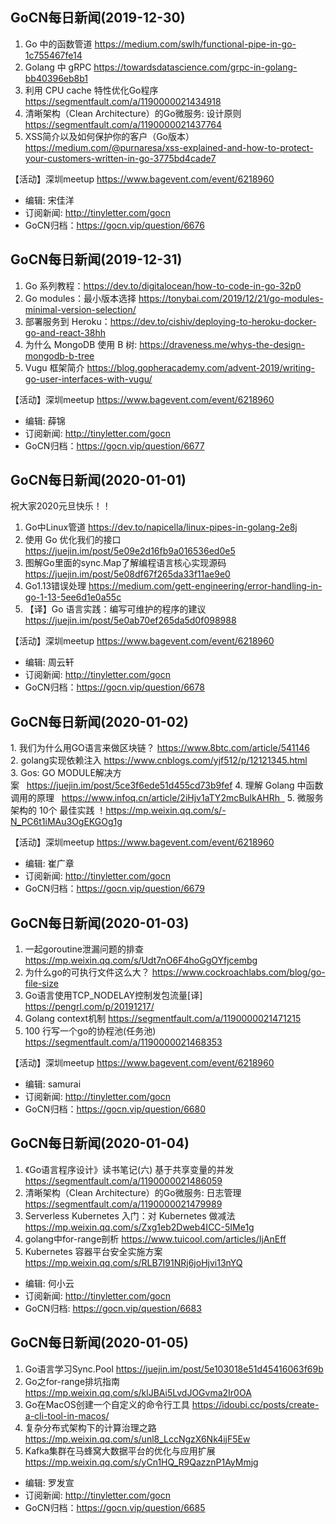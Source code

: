 ## GoCN每日新闻(2019-12-30)

1. Go 中的函数管道 https://medium.com/swlh/functional-pipe-in-go-1c755467fe14
2. Golang 中 gRPC https://towardsdatascience.com/grpc-in-golang-bb40396eb8b1
3. 利用 CPU cache 特性优化Go程序 https://segmentfault.com/a/1190000021434918
4. 清晰架构（Clean Architecture）的Go微服务: 设计原则 https://segmentfault.com/a/1190000021437764
5. XSS简介以及如何保护你的客户（Go版本）https://medium.com/@purnaresa/xss-explained-and-how-to-protect-your-customers-written-in-go-3775bd4cade7

【活动】深圳meetup https://www.bagevent.com/event/6218960

- 编辑: 宋佳洋
- 订阅新闻: http://tinyletter.com/gocn
- GoCN归档：https://gocn.vip/question/6676

## GoCN每日新闻(2019-12-31)

1. Go 系列教程：https://dev.to/digitalocean/how-to-code-in-go-32p0
2. Go modules：最小版本选择 https://tonybai.com/2019/12/21/go-modules-minimal-version-selection/
3. 部署服务到 Heroku：https://dev.to/cishiv/deploying-to-heroku-docker-go-and-react-38hh
4. 为什么 MongoDB 使用 B 树: https://draveness.me/whys-the-design-mongodb-b-tree
5. Vugu 框架简介   https://blog.gopheracademy.com/advent-2019/writing-go-user-interfaces-with-vugu/

【活动】深圳meetup https://www.bagevent.com/event/6218960

- 编辑: 薛锦
- 订阅新闻: http://tinyletter.com/gocn
- GoCN归档：https://gocn.vip/question/6677

## GoCN每日新闻(2020-01-01)
祝大家2020元旦快乐！！

1. Go中Linux管道 https://dev.to/napicella/linux-pipes-in-golang-2e8j
2. 使用 Go 优化我们的接口 https://juejin.im/post/5e09e2d16fb9a016536ed0e5
3. 图解Go里面的sync.Map了解编程语言核心实现源码 https://juejin.im/post/5e08df67f265da33f11ae9e0
4. Go1.13错误处理 https://medium.com/gett-engineering/error-handling-in-go-1-13-5ee6d1e0a55c
5. 【译】Go 语言实践：编写可维护的程序的建议 https://juejin.im/post/5e0ab70ef265da5d0f098988

【活动】深圳meetup https://www.bagevent.com/event/6218960

- 编辑: 周云轩
- 订阅新闻: http://tinyletter.com/gocn
- GoCN归档：https://gocn.vip/question/6678


## GoCN每日新闻(2020-01-02)

1. 我们为什么用GO语言来做区块链？ https://www.8btc.com/article/541146
2. golang实现依赖注入 https://www.cnblogs.com/yjf512/p/12121345.html
3. Gos: GO MODULE解决方案   https://juejin.im/post/5ce3f6ede51d455cd73b9fef
4. 理解 Golang 中函数调用的原理   https://www.infoq.cn/article/2iHjv1aTY2mcBulkAHRh  
5. 微服务架构的 10个 最佳实践 ！https://mp.weixin.qq.com/s/-N_PC6t1iMAu3OgEKGOg1g

【活动】深圳meetup https://www.bagevent.com/event/6218960

- 编辑: 崔广章
- 订阅新闻: http://tinyletter.com/gocn
- GoCN归档：https://gocn.vip/question/6679


## GoCN每日新闻(2020-01-03)

1. 一起goroutine泄漏问题的排查 https://mp.weixin.qq.com/s/Udt7nO6F4hoGgOYfjcembg
2. 为什么go的可执行文件这么大？ https://www.cockroachlabs.com/blog/go-file-size
3. Go语言使用TCP_NODELAY控制发包流量[译] https://pengrl.com/p/20191217/
4. Golang context机制 https://segmentfault.com/a/1190000021471215
5. 100 行写一个go的协程池(任务池) https://segmentfault.com/a/1190000021468353

【活动】深圳meetup https://www.bagevent.com/event/6218960

- 编辑: samurai
- 订阅新闻: http://tinyletter.com/gocn
- GoCN归档：https://gocn.vip/question/6680

## GoCN每日新闻(2020-01-04)

1. 《Go语言程序设计》读书笔记(六) 基于共享变量的并发 https://segmentfault.com/a/1190000021486059
2. 清晰架构（Clean Architecture）的Go微服务: 日志管理 https://segmentfault.com/a/1190000021479989
3. Serverless Kubernetes 入门：对 Kubernetes 做减法 https://mp.weixin.qq.com/s/Zxg1eb2Dweb4ICC-5IMe1g
4. golang中for-range剖析 https://www.tuicool.com/articles/IjAnEff
5. Kubernetes 容器平台安全实施方案 https://mp.weixin.qq.com/s/RLB7I91NRj6joHjvi13nYQ

- 编辑: 何小云
- 订阅新闻: http://tinyletter.com/gocn
- GoCN归档: https://gocn.vip/question/6683

## GoCN每日新闻(2020-01-05)
1. Go语言学习Sync.Pool https://juejin.im/post/5e103018e51d45416063f69b
2. Go之for-range排坑指南 https://mp.weixin.qq.com/s/klJBAi5LvdJOGvma2Ir0OA
3. Go在MacOS创建一个自定义的命令行工具 https://idoubi.cc/posts/create-a-cli-tool-in-macos/
4. 复杂分布式架构下的计算治理之路 https://mp.weixin.qq.com/s/unl8_LccNgzX6Nk4ijF5Ew
5. Kafka集群在马蜂窝大数据平台的优化与应用扩展 https://mp.weixin.qq.com/s/yCn1HQ_R9QazznP1AyMmjg

- 编辑: 罗发宣
- 订阅新闻: http://tinyletter.com/gocn
- GoCN归档：https://gocn.vip/question/6685
